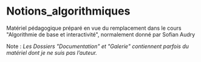 # Notions_algorithmiques
Matériel pédagogique préparé en vue du remplacement dans le cours "Algorithmie de base et interactivité", normalement donné par Sofian Audry

Note : *Les Dossiers "Documentation" et "Galerie" contiennent parfois du matériel dont je ne suis pas l’auteur.*
